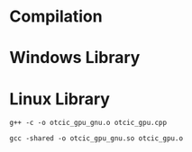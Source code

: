 # Compilation #

# Windows Library #



# Linux Library #

`g++ -c -o otcic_gpu_gnu.o otcic_gpu.cpp`

`gcc -shared -o otcic_gpu_gnu.so otcic_gpu.o`